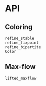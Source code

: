 # API

## Coloring
```@docs
refine_stable
refine_fixpoint
refine_bipartite
Color
```

## Max-flow
```@docs
lifted_maxflow
```
